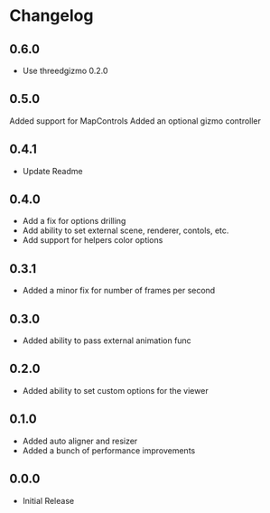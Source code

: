 Changelog
=========

0.6.0
---
* Use threedgizmo 0.2.0

0.5.0
---
Added support for MapControls
Added an optional gizmo controller

0.4.1
---
* Update Readme

0.4.0
---
* Add a fix for options drilling
* Add ability to set external scene, renderer, contols, etc.
* Add support for helpers color options

0.3.1
---
* Added a minor fix for number of frames per second

0.3.0
---
* Added ability to pass external animation func

0.2.0
---
* Added ability to set custom options for the viewer

0.1.0
---
* Added auto aligner and resizer
* Added a bunch of performance improvements

0.0.0
---
* Initial Release
